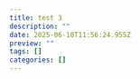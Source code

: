 ```yaml
---
title: test 3
description: ""
date: 2025-06-18T11:56:24.955Z
preview: ""
tags: []
categories: []
---
```

